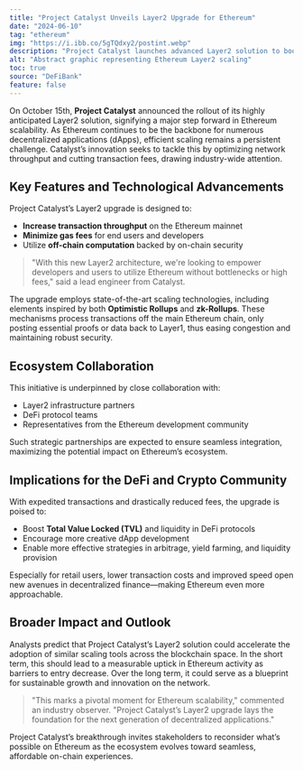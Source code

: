 ```yaml
---
title: "Project Catalyst Unveils Layer2 Upgrade for Ethereum"
date: "2024-06-10"
tag: "ethereum"
img: "https://i.ibb.co/5gTQdxy2/postint.webp"
description: "Project Catalyst launches advanced Layer2 solution to boost Ethereum scalability"
alt: "Abstract graphic representing Ethereum Layer2 scaling"
toc: true
source: "DeFiBank"
feature: false
---
```


On October 15th, **Project Catalyst** announced the rollout of its highly anticipated Layer2 solution, signifying a major step forward in Ethereum scalability. As Ethereum continues to be the backbone for numerous decentralized applications (dApps), efficient scaling remains a persistent challenge. Catalyst’s innovation seeks to tackle this by optimizing network throughput and cutting transaction fees, drawing industry-wide attention.

## Key Features and Technological Advancements

Project Catalyst’s Layer2 upgrade is designed to:

- **Increase transaction throughput** on the Ethereum mainnet
- **Minimize gas fees** for end users and developers
- Utilize **off-chain computation** backed by on-chain security

> "With this new Layer2 architecture, we're looking to empower developers and users to utilize Ethereum without bottlenecks or high fees," said a lead engineer from Catalyst.

The upgrade employs state-of-the-art scaling technologies, including elements inspired by both **Optimistic Rollups** and **zk-Rollups**. These mechanisms process transactions off the main Ethereum chain, only posting essential proofs or data back to Layer1, thus easing congestion and maintaining robust security.

## Ecosystem Collaboration

This initiative is underpinned by close collaboration with:

- Layer2 infrastructure partners
- DeFi protocol teams
- Representatives from the Ethereum development community

Such strategic partnerships are expected to ensure seamless integration, maximizing the potential impact on Ethereum’s ecosystem.

## Implications for the DeFi and Crypto Community

With expedited transactions and drastically reduced fees, the upgrade is poised to:

- Boost **Total Value Locked (TVL)** and liquidity in DeFi protocols
- Encourage more creative dApp development
- Enable more effective strategies in arbitrage, yield farming, and liquidity provision

Especially for retail users, lower transaction costs and improved speed open new avenues in decentralized finance—making Ethereum even more approachable.

## Broader Impact and Outlook

Analysts predict that Project Catalyst’s Layer2 solution could accelerate the adoption of similar scaling tools across the blockchain space. In the short term, this should lead to a measurable uptick in Ethereum activity as barriers to entry decrease. Over the long term, it could serve as a blueprint for sustainable growth and innovation on the network.

> "This marks a pivotal moment for Ethereum scalability," commented an industry observer. "Project Catalyst’s Layer2 upgrade lays the foundation for the next generation of decentralized applications."

Project Catalyst’s breakthrough invites stakeholders to reconsider what’s possible on Ethereum as the ecosystem evolves toward seamless, affordable on-chain experiences.
